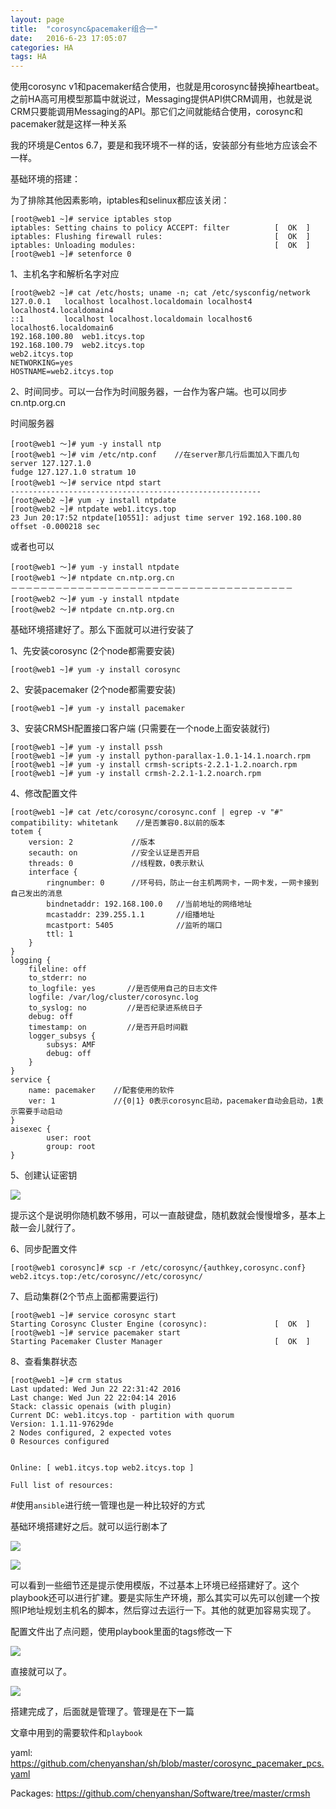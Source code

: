 ```yaml
---
layout: page
title:  "corosync&pacemaker组合一"
date:   2016-6-23 17:05:07
categories: HA
tags: HA
---
```

使用corosync v1和pacemaker结合使用，也就是用corosync替换掉heartbeat。之前HA高可用模型那篇中就说过，Messaging提供API供CRM调用，也就是说CRM只要能调用Messaging的API。那它们之间就能结合使用，corosync和pacemaker就是这样一种关系

我的环境是Centos 6.7，要是和我环境不一样的话，安装部分有些地方应该会不一样。

基础环境的搭建：

为了排除其他因素影响，iptables和selinux都应该关闭：

	[root@web1 ~]# service iptables stop
	iptables: Setting chains to policy ACCEPT: filter          [  OK  ]
	iptables: Flushing firewall rules:                         [  OK  ]
	iptables: Unloading modules:                               [  OK  ]
	[root@web1 ~]# setenforce 0

1、主机名字和解析名字对应

	[root@web2 ~]# cat /etc/hosts; uname -n; cat /etc/sysconfig/network
	127.0.0.1   localhost localhost.localdomain localhost4 localhost4.localdomain4
	::1         localhost localhost.localdomain localhost6 localhost6.localdomain6
	192.168.100.80  web1.itcys.top
	192.168.100.79  web2.itcys.top
	web2.itcys.top
	NETWORKING=yes
	HOSTNAME=web2.itcys.top

2、时间同步。可以一台作为时间服务器，一台作为客户端。也可以同步cn.ntp.org.cn


时间服务器

	[root@web1 ～]# yum -y install ntp
	[root@web1 ～]# vim /etc/ntp.conf    //在server那几行后面加入下面几句
	server 127.127.1.0
	fudge 127.127.1.0 stratum 10
	[root@web1 ～]# service ntpd start
	--------------------------------------------------------
	[root@web2 ~]# yum -y install ntpdate
	[root@web2 ~]# ntpdate web1.itcys.top
	23 Jun 20:17:52 ntpdate[10551]: adjust time server 192.168.100.80 offset -0.000218 sec

或者也可以

	[root@web1 ～]# yum -y install ntpdate
	[root@web1 ～]# ntpdate cn.ntp.org.cn
	－－－－－－－－－－－－－－－－－－－－－－－－－－－－－－－－－－－－－－
	[root@web2 ～]# yum -y install ntpdate
	[root@web2 ～]# ntpdate cn.ntp.org.cn


基础环境搭建好了。那么下面就可以进行安装了


1、先安装corosync (2个node都需要安装)

	[root@web1 ~]# yum -y install corosync

2、安装pacemaker (2个node都需要安装)

	[root@web1 ~]# yum -y install pacemaker


3、安装CRMSH配置接口客户端 (只需要在一个node上面安装就行)

	[root@web1 ~]# yum -y install pssh
	[root@web1 ~]# yum -y install python-parallax-1.0.1-14.1.noarch.rpm
	[root@web1 ~]# yum -y install crmsh-scripts-2.2.1-1.2.noarch.rpm
	[root@web1 ~]# yum -y install crmsh-2.2.1-1.2.noarch.rpm          


4、修改配置文件

	[root@web1 ~]# cat /etc/corosync/corosync.conf | egrep -v "#"
	compatibility: whitetank    //是否兼容0.8以前的版本
	totem {
		version: 2             //版本
		secauth: on            //安全认证是否开启
		threads: 0             //线程数，0表示默认
		interface {
			ringnumber: 0      //环号码，防止一台主机两网卡，一网卡发，一网卡接到自己发出的消息
			bindnetaddr: 192.168.100.0   //当前地址的网络地址
			mcastaddr: 239.255.1.1       //组播地址
			mcastport: 5405              //监听的端口
			ttl: 1
		}
	}
	logging {
		fileline: off
		to_stderr: no  
		to_logfile: yes       //是否使用自己的日志文件
		logfile: /var/log/cluster/corosync.log
		to_syslog: no         //是否纪录进系统日子
		debug: off
		timestamp: on         //是否开启时间戳
		logger_subsys {
			subsys: AMF
			debug: off
		}
	}
	service {
		name: pacemaker    //配套使用的软件
		ver: 1             //{0|1} 0表示corosync启动，pacemaker自动会启动，1表示需要手动启动
	}
	aisexec { 
	        user: root
	        group: root
	}


5、创建认证密钥

![](https://github.com/chenyanshan/images/blob/master/linux/server/corosync+pacemaker/1/DraggedImage.png?raw=true)

提示这个是说明你随机数不够用，可以一直敲键盘，随机数就会慢慢增多，基本上敲一会儿就行了。

6、同步配置文件

	[root@web1 corosync]# scp -r /etc/corosync/{authkey,corosync.conf} web2.itcys.top:/etc/corosync//etc/corosync/

7、启动集群(2个节点上面都需要运行)

	[root@web1 ~]# service corosync start
	Starting Corosync Cluster Engine (corosync):               [  OK  ]
	[root@web1 ~]# service pacemaker start
	Starting Pacemaker Cluster Manager                         [  OK  ]
 
8、查看集群状态

	[root@web1 ~]# crm status
	Last updated: Wed Jun 22 22:31:42 2016
	Last change: Wed Jun 22 22:04:14 2016
	Stack: classic openais (with plugin)
	Current DC: web1.itcys.top - partition with quorum
	Version: 1.1.11-97629de
	2 Nodes configured, 2 expected votes
	0 Resources configured
	
	
	Online: [ web1.itcys.top web2.itcys.top ]
	
	Full list of resources:

#使用`ansible`进行统一管理也是一种比较好的方式

基础环境搭建好之后。就可以运行剧本了

![](https://github.com/chenyanshan/images/blob/master/linux/server/corosync+pacemaker/1/DraggedImage-1.png?raw=true)

![](https://github.com/chenyanshan/images/blob/master/linux/server/corosync+pacemaker/1/DraggedImage-2.png?raw=true)

可以看到一些细节还是提示使用模版，不过基本上环境已经搭建好了。这个playbook还可以进行扩建。要是实际生产环境，那么其实可以先可以创建一个按照IP地址规划主机名的脚本，然后穿过去运行一下。其他的就更加容易实现了。

配置文件出了点问题，使用playbook里面的tags修改一下

![](https://github.com/chenyanshan/images/blob/master/linux/server/corosync+pacemaker/1/DraggedImage-3.png?raw=true)

直接就可以了。

![](https://github.com/chenyanshan/images/blob/master/linux/server/corosync+pacemaker/1/DraggedImage-4.png?raw=true)

搭建完成了，后面就是管理了。管理是在下一篇

文章中用到的需要软件和`playbook`

yaml:  https://github.com/chenyanshan/sh/blob/master/corosync_pacemaker_pcs.yaml

Packages:  https://github.com/chenyanshan/Software/tree/master/crmsh
